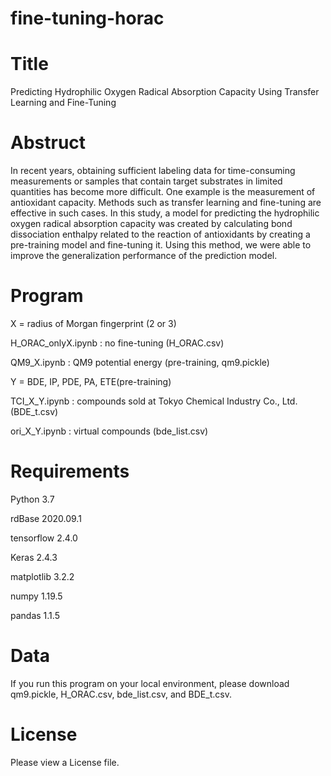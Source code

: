 # fine-tuning-horac

# Title
Predicting Hydrophilic Oxygen Radical Absorption Capacity Using Transfer Learning and Fine-Tuning

# Abstruct
In recent years, obtaining sufficient labeling data for time-consuming measurements or samples that contain target substrates in limited quantities has become more difficult. One example is the measurement of antioxidant capacity. Methods such as transfer learning and fine-tuning are effective in such cases. In this study, a model for predicting the hydrophilic oxygen radical absorption capacity was created by calculating bond dissociation enthalpy related to the reaction of antioxidants by creating a pre-training model and fine-tuning it. Using this method, we were able to improve the generalization performance of the prediction model.

# Program
X = radius of Morgan fingerprint (2 or 3)

H_ORAC_onlyX.ipynb : no fine-tuning (H_ORAC.csv)

QM9_X.ipynb : QM9 potential energy (pre-training, qm9.pickle)  

Y = BDE, IP, PDE, PA, ETE(pre-training)

TCI_X_Y.ipynb : compounds sold at Tokyo Chemical Industry Co., Ltd. (BDE_t.csv)

ori_X_Y.ipynb : virtual compounds (bde_list.csv)


# Requirements
Python 3.7

rdBase 2020.09.1

tensorflow 2.4.0

Keras 2.4.3

matplotlib 3.2.2

numpy	1.19.5

pandas 1.1.5

# Data
If you run this program on your local environment, please download qm9.pickle, H_ORAC.csv, bde_list.csv, and BDE_t.csv.

# License
Please view a License file.
